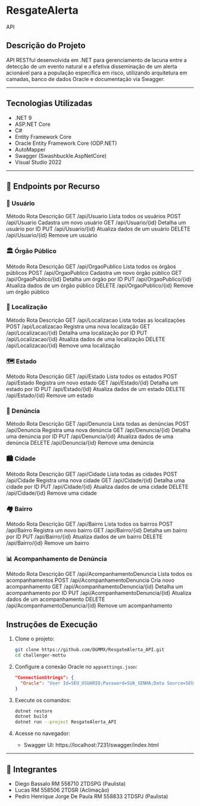 # ResgateAlerta
 API

## Descrição do Projeto

API RESTful desenvolvida em .NET para gerenciamento de  lacuna entre a detecção de um evento natural e a efetiva disseminação de um alerta acionável para a população específica em risco, utilizando arquitetura em camadas, banco de dados Oracle e documentação via Swagger.

---

## Tecnologias Utilizadas

- .NET 9
- ASP.NET Core
- C#
- Entity Framework Core
- Oracle Entity Framework Core (ODP.NET)
- AutoMapper
- Swagger (Swashbuckle.AspNetCore)
- Visual Studio 2022

---

## 🔗 Endpoints por Recurso
### 👤 Usuário
Método	Rota	Descrição
GET	/api/Usuario	Lista todos os usuários
POST	/api/Usuario	Cadastra um novo usuário
GET	/api/Usuario/{id}	Detalha um usuário por ID
PUT	/api/Usuario/{id}	Atualiza dados de um usuário
DELETE	/api/Usuario/{id}	Remove um usuário

### 🏛️ Órgão Público
Método	Rota	Descrição
GET	/api/OrgaoPublico	Lista todos os órgãos públicos
POST	/api/OrgaoPublico	Cadastra um novo órgão público
GET	/api/OrgaoPublico/{id}	Detalha um órgão por ID
PUT	/api/OrgaoPublico/{id}	Atualiza dados de um órgão público
DELETE	/api/OrgaoPublico/{id}	Remove um órgão público

### 📍 Localização
Método	Rota	Descrição
GET	/api/Localizacao	Lista todas as localizações
POST	/api/Localizacao	Registra uma nova localização
GET	/api/Localizacao/{id}	Detalha uma localização por ID
PUT	/api/Localizacao/{id}	Atualiza dados de uma localização
DELETE	/api/Localizacao/{id}	Remove uma localização

### 🗺️ Estado
Método	Rota	Descrição
GET	/api/Estado	Lista todos os estados
POST	/api/Estado	Registra um novo estado
GET	/api/Estado/{id}	Detalha um estado por ID
PUT	/api/Estado/{id}	Atualiza dados de um estado
DELETE	/api/Estado/{id}	Remove um estado

### 🧾 Denúncia
Método	Rota	Descrição
GET	/api/Denuncia	Lista todas as denúncias
POST	/api/Denuncia	Registra uma nova denúncia
GET	/api/Denuncia/{id}	Detalha uma denúncia por ID
PUT	/api/Denuncia/{id}	Atualiza dados de uma denúncia
DELETE	/api/Denuncia/{id}	Remove uma denúncia

### 🏙️ Cidade
Método	Rota	Descrição
GET	/api/Cidade	Lista todas as cidades
POST	/api/Cidade	Registra uma nova cidade
GET	/api/Cidade/{id}	Detalha uma cidade por ID
PUT	/api/Cidade/{id}	Atualiza dados de uma cidade
DELETE	/api/Cidade/{id}	Remove uma cidade

### 🏘️ Bairro
Método	Rota	Descrição
GET	/api/Bairro	Lista todos os bairros
POST	/api/Bairro	Registra um novo bairro
GET	/api/Bairro/{id}	Detalha um bairro por ID
PUT	/api/Bairro/{id}	Atualiza dados de um bairro
DELETE	/api/Bairro/{id}	Remove um bairro

### 📊 Acompanhamento de Denúncia
Método	Rota	Descrição
GET	/api/AcompanhamentoDenuncia	Lista todos os acompanhamentos
POST	/api/AcompanhamentoDenuncia	Cria novo acompanhamento
GET	/api/AcompanhamentoDenuncia/{id}	Detalha um acompanhamento por ID
PUT	/api/AcompanhamentoDenuncia/{id}	Atualiza dados de um acompanhamento
DELETE	/api/AcompanhamentoDenuncia/{id}	Remove um acompanhamento

## Instruções de Execução

1. Clone o projeto:
   ```bash
   git clone https://github.com/DGMMX/ResgateAlerta_API.git
   cd challenger-mottu
   ```

2. Configure a conexão Oracle no `appsettings.json`:
   ```json
   "ConnectionStrings": {
     "Oracle": "User Id=SEU_USUARIO;Password=SUA_SENHA;Data Source=SEU_SERVIDOR"
   }
   ```

3. Execute os comandos:
   ```bash
   dotnet restore
   dotnet build
   dotnet run --project ResgateAlerta_API

   ```

4. Acesse no navegador:
   - Swagger UI: https://localhost:7231/swagger/index.html

---

## 👥 Integrantes

- Diego Bassalo RM 558710 2TDSPG (Paulista)
- Lucas  RM 558506 2TDSR (Aclimação)
- Pedro Henrique Jorge De Paula RM 558833 2TDSPJ (Paulista)
